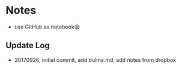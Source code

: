 # Notes

- use GitHub as notebook😪

## Update Log

- 20170926, initial commit, add bulma.md, add notes from dropbox